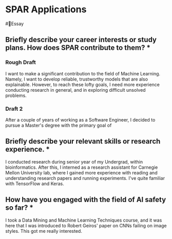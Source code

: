 # SPAR Applications
#📝Essay

## Briefly describe your career interests or study plans. How does SPAR contribute to them? *

### Rough Draft

I want to make a significant contribution to the field of Machine Learning. Namely, I want to develop reliable, trustworthy models that are also explainable. However, to reach these lofty goals, I need more experience conducting research in general, and in exploring difficult unsolved problems.

### Draft 2

After a couple of years of working as a Software Engineer, I decided to pursue a Master's degree with the primary goal of 

## Briefly describe your relevant skills or research experience. *

I conducted research during senior year of my Undergrad, within bioinformatics. After this, I interned as a research assistant for Carnegie Mellon University lab, where I gained more experience with reading and understanding research papers and running experiments. I've quite familiar with TensorFlow and Keras.

## How have you engaged with the field of AI safety so far? *

I took a Data Mining and Machine Learning Techniques course, and it was here that I was introduced to Robert Geiros' paper on CNNs failing on image styles. This got me really interested.
